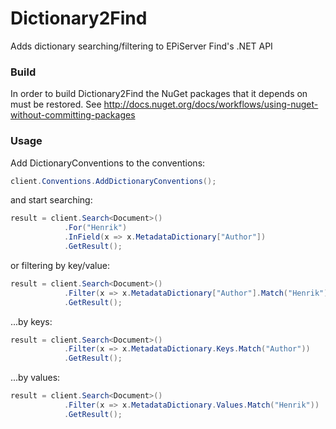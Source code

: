 Dictionary2Find
===============

Adds dictionary searching/filtering to EPiServer Find's .NET API

### Build

In order to build Dictionary2Find the NuGet packages that it depends on must be restored.
See http://docs.nuget.org/docs/workflows/using-nuget-without-committing-packages

### Usage

Add DictionaryConventions to the conventions:

```c#
client.Conventions.AddDictionaryConventions();
```

and start searching:

```c#
result = client.Search<Document>()
            .For("Henrik")
            .InField(x => x.MetadataDictionary["Author"])
            .GetResult();
```

or filtering by key/value:

```c#
result = client.Search<Document>()
            .Filter(x => x.MetadataDictionary["Author"].Match("Henrik"))
            .GetResult();
```

...by keys:

```c#
result = client.Search<Document>()
            .Filter(x => x.MetadataDictionary.Keys.Match("Author"))
            .GetResult();
```

...by values:

```c#
result = client.Search<Document>()
            .Filter(x => x.MetadataDictionary.Values.Match("Henrik"))
            .GetResult();
```
